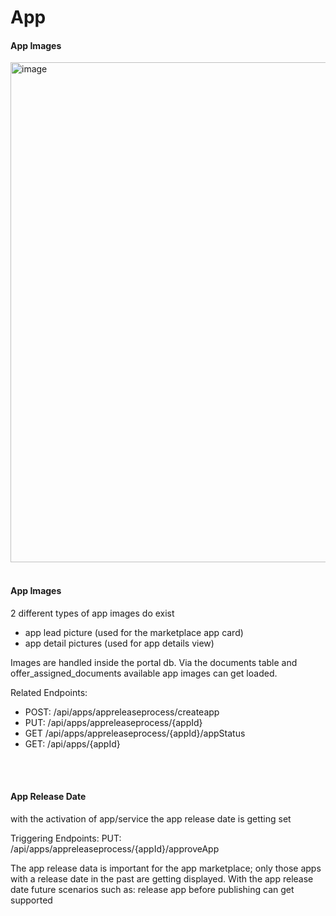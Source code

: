 # App



#### App Images

<img width="800" alt="image" src="https://user-images.githubusercontent.com/94133633/217113666-7ef17e1f-3698-49bc-a4fa-59141366a530.png">


<br>
<br>

#### App Images
2 different types of app images do exist

- app lead picture (used for the marketplace app card)
- app detail pictures (used for app details view)

Images are handled inside the portal db. Via the documents table and offer_assigned_documents available app images can get loaded.

Related Endpoints:
- POST: /api/apps/appreleaseprocess/createapp
- PUT: /api/apps/appreleaseprocess/{appId}
- GET /api/apps/appreleaseprocess/{appId}/appStatus
- GET: /api/apps/{appId}

<br>
<br>

#### App Release Date

with the activation of app/service the app release date is getting set

Triggering Endpoints:
PUT: /api/apps/appreleaseprocess/{appId}/approveApp

The app release data is important for the app marketplace; only those apps with a release date in the past are getting displayed.
With the app release date future scenarios such as: release app before publishing can get supported

<br>
<br>
